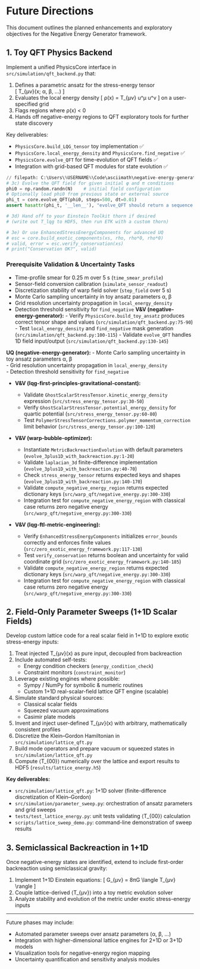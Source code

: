 # Future Directions

This document outlines the planned enhancements and exploratory objectives for the Negative Energy Generator framework.

## 1. Toy QFT Physics Backend

Implement a unified PhysicsCore interface in `src/simulation/qft_backend.py` that:

1. Defines a parametric ansatz for the stress-energy tensor  
   \[ T_{μν}(x; α, β, …) \]
2. Evaluates the local energy density
   \[ ρ(x) = T_{μν} u^μ u^ν \]
   on a user-specified grid
3. Flags regions where ρ(x) < 0
4. Hands off negative-energy regions to QFT exploratory tools for further state discovery

Key deliverables:
- `PhysicsCore.build_LQG_tensor` toy implementation ✅
- `PhysicsCore.local_energy_density` and `PhysicsCore.find_negative` ✅
- `PhysicsCore.evolve_QFT` for time-evolution of QFT fields ✅
- Integration with grid-based QFT modules for state evolution ✅

```python
// filepath: C:\Users\%USERNAME%\Code\asciimath\negative-energy-generator\src\simulation\qft_backend.py#L163-L173
# 3c) Evolve the QFT field for given initial φ and π conditions
phi0 = np.random.randn(N)    # initial field configuration
# Optionally load phi0 from previous state or external source
phi_t = core.evolve_QFT(phi0, steps=500, dt=0.01)
assert hasattr(phi_t, '__len__'), "evolve_QFT should return a sequence of field states"

# 3d) Hand off to your Einstein Toolkit thorn if desired
# (write out T_lqg to HDF5, then run ETK with a custom thorn)

# 3e) Or use EnhancedStressEnergyComponents for advanced UQ
# esc = core.build_exotic_components(xs, rho, rho*0, rho*0)
# valid, error = esc.verify_conservation(xs)
# print("Conservation OK?", valid)
```

### Prerequisite Validation & Uncertainty Tasks

   - Time-profile smear for 0.25 m over 5 s (`time_smear_profile`)  
   - Sensor-field conversion calibration (`simulate_sensor_readout`)  
   - Discretization stability of warp field solver (`step_field` over 5 s)  
   - Monte Carlo sampling uncertainty in toy ansatz parameters α, β  
   - Grid resolution uncertainty propagation in `local_energy_density`  
   - Detection threshold sensitivity for `find_negative`
 **V&V (negative-energy-generator):**
    - Verify `PhysicsCore.build_toy_ansatz` produces correct tensor shape and values (`src/simulation/qft_backend.py:75-90`)
    - Test `local_energy_density` and `find_negative` mask generation (`src/simulation/qft_backend.py:100-115`)
    - Validate `evolve_QFT` handles 1D field input/output (`src/simulation/qft_backend.py:130-145`)
 
 **UQ (negative-energy-generator):**
    - Monte Carlo sampling uncertainty in toy ansatz parameters α, β  
    - Grid resolution uncertainty propagation in `local_energy_density`  
    - Detection threshold sensitivity for `find_negative`

<!-- Additional prerequisite tasks from related modules -->
- **V&V (lqg-first-principles-gravitational-constant):**
   - Validate `GhostScalarStressTensor.kinetic_energy_density` expression (`src/stress_energy_tensor.py:30-50`)
   - Verify `GhostScalarStressTensor.potential_energy_density` for quartic potential (`src/stress_energy_tensor.py:60-80`)
   - Test `PolymerStressTensorCorrections.polymer_momentum_correction` limit behavior (`src/stress_energy_tensor.py:100-120`)

- **V&V (warp-bubble-optimizer):**
   - Instantiate `MetricBackreactionEvolution` with default parameters (`evolve_3plus1D_with_backreaction.py:1-20`)
   - Validate `laplacian_3d` finite-difference implementation (`evolve_3plus1D_with_backreaction.py:40-70`)
   - Check `stress_energy_tensor` returns expected keys and shapes (`evolve_3plus1D_with_backreaction.py:140-170`)
   - Validate `compute_negative_energy_region` returns expected dictionary keys (`src/warp_qft/negative_energy.py:300-330`)
   - Integration test for `compute_negative_energy_region` with classical case returns zero negative energy (`src/warp_qft/negative_energy.py:300-330`)

- **V&V (lqg-ftl-metric-engineering):**
   - Verify `EnhancedStressEnergyComponents` initializes `error_bounds` correctly and enforces finite values (`src/zero_exotic_energy_framework.py:117-130`)
   - Test `verify_conservation` returns boolean and uncertainty for valid coordinate grid (`src/zero_exotic_energy_framework.py:140-185`)
   - Validate `compute_negative_energy_region` returns expected dictionary keys (`src/warp_qft/negative_energy.py:300-330`)
   - Integration test for `compute_negative_energy_region` with classical case returns zero negative energy (`src/warp_qft/negative_energy.py:300-330`)

## 2. Field-Only Parameter Sweeps (1+1D Scalar Fields)

Develop custom lattice code for a real scalar field in 1+1D to explore exotic stress-energy inputs:

1. Treat injected T_{μν}(x) as pure input, decoupled from backreaction  
2. Include automated self-tests:  
   - Energy condition checkers (`energy_condition_check`)  
   - Constraint monitors (`constraint_monitor`)  
3. Leverage existing engines where possible:  
   - Sympy / NumPy for symbolic & numeric routines   
   - Custom 1+1D real-scalar-field lattice QFT engine (scalable)  
4. Simulate standard physical sources:  
   - Classical scalar fields    
   - Squeezed vacuum approximations    
   - Casimir plate models  
5. Invent and inject user-defined T_{μν}(x) with arbitrary, mathematically consistent profiles  
6. Discretize the Klein–Gordon Hamiltonian in `src/simulation/lattice_qft.py`  
7. Build mode operators and prepare vacuum or squeezed states in `src/simulation/lattice_qft.py`  
8. Compute ⟨T_{00}⟩ numerically over the lattice and export results to HDF5 (`results/lattice_energy.h5`)

**Key deliverables:**
- `src/simulation/lattice_qft.py`: 1+1D solver (finite-difference discretization of Klein–Gordon)
- `src/simulation/parameter_sweep.py`: orchestration of ansatz parameters and grid sweeps
- `tests/test_lattice_energy.py`: unit tests validating ⟨T_{00}⟩ calculation
- `scripts/lattice_sweep_demo.py`: command-line demonstration of sweep results

## 3. Semiclassical Backreaction in 1+1D

Once negative-energy states are identified, extend to include first-order backreaction using semiclassical gravity:

1. Implement 1+1D Einstein equations:
   \[ G_{μν} = 8πG \langle T_{μν} \rangle \]
2. Couple lattice-derived ⟨T_{μν}⟩ into a toy metric evolution solver
3. Analyze stability and evolution of the metric under exotic stress-energy inputs

---

Future phases may include:
- Automated parameter sweeps over ansatz parameters (α, β, …)  
- Integration with higher-dimensional lattice engines for 2+1D or 3+1D models  
- Visualization tools for negative-energy region mapping  
- Uncertainty quantification and sensitivity analysis modules
